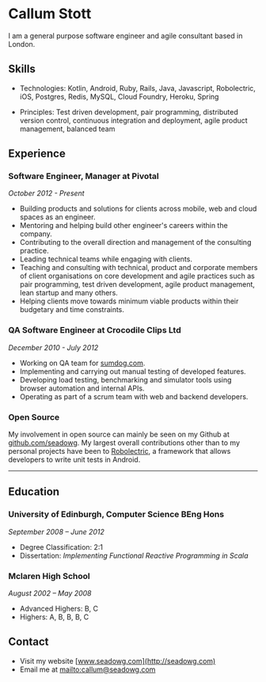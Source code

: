 # Callum Stott

I am a general purpose software engineer and agile
consultant based in London.

## Skills

* Technologies: Kotlin, Android, Ruby, Rails, Java,
Javascript, Robolectric, iOS, Postgres, Redis, MySQL,
Cloud Foundry, Heroku, Spring

* Principles: Test driven development, pair programming,
distributed version control, continuous integration and
deployment, agile product management, balanced team

## Experience

### Software Engineer, Manager at Pivotal

*October 2012 - Present*

* Building products and solutions for clients across
mobile, web and cloud spaces as an engineer.
* Mentoring and helping build other engineer's careers within
the company.
* Contributing to the overall direction and management of
the consulting practice.
* Leading technical teams while engaging with clients.
* Teaching and consulting with technical, product and
corporate members of client organisations on core
development and agile practices such as pair programming,
test driven development, agile product management, lean startup and
many others.
* Helping clients move towards minimum viable products
within their budgetary and time constraints.

### QA Software Engineer at Crocodile Clips Ltd

*December 2010 - July 2012*

* Working on QA team for [sumdog.com](http://sumdog.com).
* Implementing and carrying out manual testing of
developed features.
* Developing load testing, benchmarking and simulator
tools using
browser automation and internal APIs.
* Operating as part of a scrum team with web and backend
developers.

### Open Source

My involvement in open source can mainly be seen on my
Github at
[github.com/seadowg](http://github.com/seadowg). My
largest overall contributions other
than to my personal projects have been to [Robolectric](http://github.com/robolectric), a
framework that allows developers
to write unit tests in Android.

******

## Education

### University of Edinburgh, Computer Science BEng Hons

*September 2008 – June 2012*

* Degree Classification: 2:1
* Dissertation: *Implementing Functional Reactive
Programming in Scala*

### Mclaren High School

*August 2002 – May 2008*

* Advanced Highers: B, C
* Highers: A, B, B, B, C

## Contact

* Visit my website [www.seadowg.com](http://seadowg.com)
* Email me at <mailto:callum@seadowg.com>
